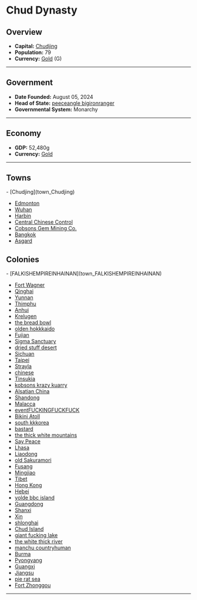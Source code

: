 <!--UNDEDITED FILE, remove this entire line if this file has been edited!-->
# <!--NAME-->Chud Dynasty<!--NAME-->

## Overview

- **Capital:** <!--CAPITAL_LINK-->[Chudjing](Chudjing_town)<!--CAPITAL_LINK-->
- **Population:** <!--POPULATION-->79<!--POPULATION-->
- **Currency:** <!--CURRENCY_LINK-->[Gold](Gold_currency)<!--CURRENCY_LINK--> (<!--CURRENCY_ABV-->G<!--CURRENCY_ABV-->)

---

## Government

- **Date Founded:** <!--FOUNDED-->August 05, 2024<!--FOUNDED-->
- **Head of State:** <!--LEADER_TITLE_LINK-->[peeceangle bigironranger](bigironranger_user)<!--LEADER_TITLE_LINK-->
- **Governmental System:** <!--GOVERNMENT-->Monarchy<!--GOVERNMENT-->

---

## Economy

- **GDP:** <!--GDP-->52,480g<!--GDP-->
- **Currency:** <!--CURRENCY_LINK-->[Gold](Gold_currency)<!--CURRENCY_LINK-->

---

## Towns

<!--TOWNS-->- [Chudjing](town_Chudjing)
- [Edmonton](town_Edmonton)
- [Wuhan](town_Wuhan)
- [Harbin](town_Harbin)
- [Central Chinese Control](town_Central_Chinese_Control)
- [Cobsons Gem Mining Co.](town_Cobsons_Gem_Mining_Co.)
- [Bangkok](town_Bangkok)
- [Asgard](town_Asgard)<!--TOWNS-->

## Colonies

<!--COLONIES-->- [FALKISHEMPIREINHAINAN](town_FALKISHEMPIREINHAINAN)
- [Fort Wagner](town_Fort_Wagner)
- [Qinghai](town_Qinghai)
- [Yunnan](town_Yunnan)
- [Thimphu](town_Thimphu)
- [Anhui](town_Anhui)
- [Krelugen](town_Krelugen)
- [the bread bowl](town_the_bread_bowl)
- [olden hokkkaido](town_olden_hokkkaido)
- [Fujian](town_Fujian)
- [Sigma Sanctuary](town_Sigma_Sanctuary)
- [dried stuff desert](town_dried_stuff_desert)
- [Sichuan](town_Sichuan)
- [Taipei](town_Taipei)
- [Strayla](town_Strayla)
- [chinese](town_chinese)
- [Tinsukia](town_Tinsukia)
- [kobsons krazy kuarry](town_kobsons_krazy_kuarry)
- [Alsatian China](town_Alsatian_China)
- [Shandong](town_Shandong)
- [Malacca](town_Malacca)
- [eventFUCKINGFUCKFUCK](town_eventFUCKINGFUCKFUCK)
- [Bikini Atoll](town_Bikini_Atoll)
- [south kkkorea](town_south_kkkorea)
- [bastard](town_bastard)
- [the thick white mountains](town_the_thick_white_mountains)
- [Say Peace](town_Say_Peace)
- [Lhasa](town_Lhasa)
- [Liaodong](town_Liaodong)
- [old Sakuramori](town_old_Sakuramori)
- [Fusang](town_Fusang)
- [Mingjiao](town_Mingjiao)
- [Tibet](town_Tibet)
- [Hong Kong](town_Hong_Kong)
- [Hebei](town_Hebei)
- [yolde bbc island](town_yolde_bbc_island)
- [Guangdong](town_Guangdong)
- [Shanxi](town_Shanxi)
- [Xin](town_Xin)
- [shlonghai](town_shlonghai)
- [Chud Island](town_Chud_Island)
- [giant fucking lake](town_giant_fucking_lake)
- [the white thick river](town_the_white_thick_river)
- [manchu countryhuman](town_manchu_countryhuman)
- [Burma](town_Burma)
- [Pyongyang](town_Pyongyang)
- [Guangxi](town_Guangxi)
- [Jiangsu](town_Jiangsu)
- [pie rat sea](town_pie_rat_sea)
- [Fort Zhonggou](town_Fort_Zhonggou)<!--COLONIES-->

---